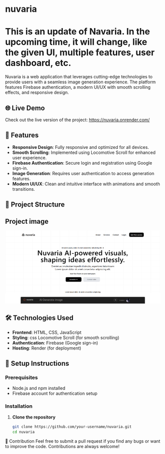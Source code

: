 # nuvaria


# This is an update of Navaria. In the upcoming time, it will change, like the given UI, multiple features, user dashboard, etc.




Nuvaria is a web application that leverages cutting-edge technologies to provide users with a seamless image generation experience. The platform features Firebase authentication, a modern UI/UX with smooth scrolling effects, and responsive design.

## 🌐 Live Demo
Check out the live version of the project: https://nuvaria.onrender.com/

## 🚀 Features
- **Responsive Design**: Fully responsive and optimized for all devices.
- **Smooth Scrolling**: Implemented using Locomotive Scroll for enhanced user experience.
- **Firebase Authentication**: Secure login and registration using Google sign-in.
- **Image  Generation**: Requires user authentication to access generation features.
- **Modern UI/UX**: Clean and intuitive interface with animations and smooth transitions.

## 📂 Project Structure

## Project image 

<img src="assets/image/Screenshot 2025-01-01 014255.png" alt="Nuvaria Screenshot" width="800">

## 🛠️ Technologies Used
- **Frontend**: HTML, CSS, JavaScript
- **Styling**: css Locomotive Scroll (for smooth scrolling)
- **Authentication**: Firebase (Google sign-in)
- **Hosting**: Render (for deployment)

## 🔧 Setup Instructions
### Prerequisites
- Node.js and npm installed
- Firebase account for authentication setup

### Installation
1. **Clone the repository**
   ```bash
   git clone https://github.com/your-username/nuvaria.git
   cd nuvaria


🤝 Contribution
Feel free to submit a pull request if you find any bugs or want to improve the code. Contributions are always welcome!
